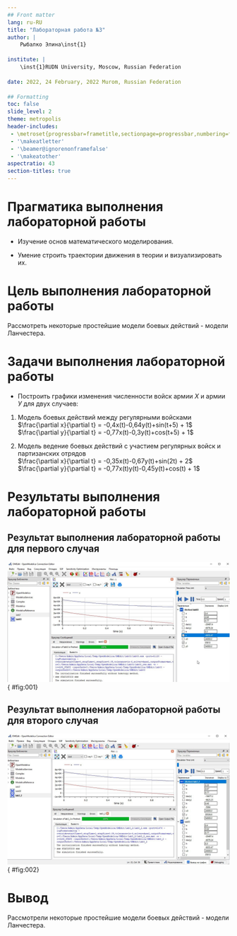 ```yaml
---
## Front matter
lang: ru-RU
title: "Лабораторная работа №3"
author: |
    Рыбалко Элина\inst{1}

institute: |
	\inst{1}RUDN University, Moscow, Russian Federation
  
date: 2022, 24 February, 2022 Murom, Russian Federation  

## Formatting
toc: false
slide_level: 2
theme: metropolis
header-includes: 
 - \metroset{progressbar=frametitle,sectionpage=progressbar,numbering=fraction}
 - '\makeatletter'
 - '\beamer@ignorenonframefalse'
 - '\makeatother'
aspectratio: 43
section-titles: true
---
```


# Прагматика выполнения лабораторной работы 

 - Изучение основ математического моделирования.

 - Умение строить траектории движения в теории и визуализировать их.

# Цель выполнения лабораторной работы

 Рассмотреть некоторые простейшие модели боевых действий - модели Ланчестера. 

# Задачи выполнения лабораторной работы

- Построить графики изменения численности войск армии $Х$ и армии $У$ для двух случаев:

1. Модель боевых действий между регулярными войсками  
  $\frac{\partial x}{\partial t} = -0,4x(t)-0,64y(t)+sin(t+5) + 1$  
  $\frac{\partial y}{\partial t} = -0,77x(t)-0,3y(t)+cos(t+5) + 1$

2. Модель ведение боевых действий с участием регулярных войск и
партизанских отрядов  
  $\frac{\partial x}{\partial t} = -0,35x(t)-0,67y(t)+sin(2t) + 2$  
  $\frac{\partial y}{\partial t} = -0,77x(t)y(t)-0,45y(t)+cos(t) + 1$

# Результаты выполнения лабораторной работы
 

## Результат выполнения лабораторной работы для первого случая 

![Изменение численности армии X и Y в процессе боевых действий при условии участия только регулярных войск для первого случая](image/fig002.png){ #fig:001} 

## Результат выполнения лабораторной работы для второго случая

![Изменение численности армии X и Y в процессе боевых действий при условии участия регулярных и партизанских войск для второго случая](image/fig003.png){ #fig:002}  

# Вывод

Рассмотрели некоторые простейшие модели боевых действий - модели Ланчестера. 